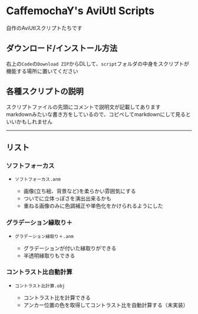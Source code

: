 # CaffemochaY's AviUtl Scripts

自作のAviUtlスクリプトたちです

## ダウンロード/インストール方法

右上の`Code`の`Download ZIP`からDLして、`script`フォルダの中身をスクリプトが機能する場所に置いてください

## 各種スクリプトの説明

スクリプトファイルの先頭にコメントで説明文が記載してあります  
markdownみたいな書き方をしているので、コピペしてmarkdownにして見るといいかもしれません

---

## リスト

### ソフトフォーカス

- `ソフトフォーカス.anm`

  - 画像(立ち絵、背景など)を柔らかい雰囲気にする
  - ついでに立体っぽさを演出出来るかも
  - 重ねる画像のみに色調補正や単色化をかけられるようにした

### グラデーション縁取り＋

- `グラデーション縁取り＋.anm`

  - グラデーションが付いた縁取りができる
  - 半透明縁取りもできる

### コントラスト比自動計算

- `コントラスト比計算.obj`

  - コントラスト比を計算できる
  - アンカー位置の色を取得してコントラスト比を自動計算する（未実装）
